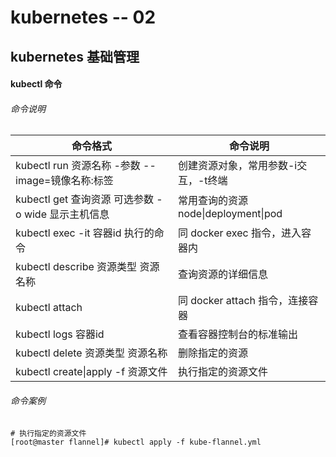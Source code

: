 # kubernetes -- 02

## kubernetes 基础管理

#### kubectl 命令

###### 命令说明

| 命令格式                                            | 命令说明                             |
| --------------------------------------------------- | ------------------------------------ |
| kubectl run 资源名称 -参数 --image=镜像名称:标签    | 创建资源对象，常用参数-i交互，-t终端 |
| kubectl get 查询资源  可选参数 -o wide 显示主机信息 | 常用查询的资源 node\|deployment\|pod |
| kubectl exec -it 容器id  执行的命令                 | 同 docker exec 指令，进入容器内      |
| kubectl describe 资源类型  资源名称                 | 查询资源的详细信息                   |
| kubectl attach                                      | 同 docker attach 指令，连接容器      |
| kubectl logs 容器id                                 | 查看容器控制台的标准输出             |
| kubectl delete 资源类型  资源名称                   | 删除指定的资源                       |
| kubectl create\|apply  -f 资源文件                  | 执行指定的资源文件                   |

###### 命令案例

```shell
# 执行指定的资源文件
[root@master flannel]# kubectl apply -f kube-flannel.yml

```

